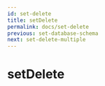 ```yaml
---
id: set-delete
title: setDelete
permalink: docs/set-delete
previous: set-database-schema
next: set-delete-multiple
---
```


# setDelete

